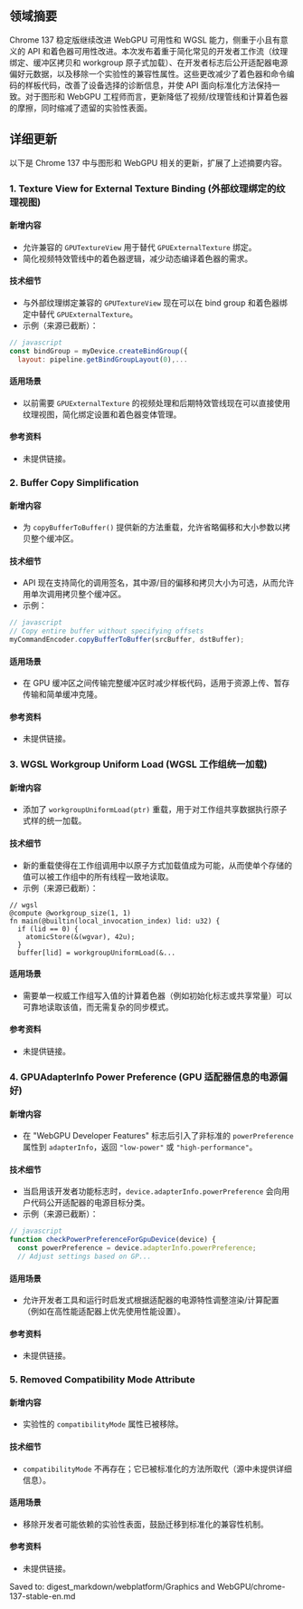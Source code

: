 ## 领域摘要

Chrome 137 稳定版继续改进 WebGPU 可用性和 WGSL 能力，侧重于小且有意义的 API 和着色器可用性改进。本次发布着重于简化常见的开发者工作流（纹理绑定、缓冲区拷贝和 workgroup 原子式加载）、在开发者标志后公开适配器电源偏好元数据，以及移除一个实验性的兼容性属性。这些更改减少了着色器和命令编码的样板代码，改善了设备选择的诊断信息，并使 API 面向标准化方法保持一致。对于图形和 WebGPU 工程师而言，更新降低了视频/纹理管线和计算着色器的摩擦，同时缩减了遗留的实验性表面。

## 详细更新

以下是 Chrome 137 中与图形和 WebGPU 相关的更新，扩展了上述摘要内容。

### 1. Texture View for External Texture Binding (外部纹理绑定的纹理视图)

#### 新增内容
- 允许兼容的 `GPUTextureView` 用于替代 `GPUExternalTexture` 绑定。
- 简化视频特效管线中的着色器逻辑，减少动态编译着色器的需求。

#### 技术细节
- 与外部纹理绑定兼容的 `GPUTextureView` 现在可以在 bind group 和着色器绑定中替代 `GPUExternalTexture`。
- 示例（来源已截断）：
```javascript
// javascript
const bindGroup = myDevice.createBindGroup({
  layout: pipeline.getBindGroupLayout(0),...
```

#### 适用场景
- 以前需要 `GPUExternalTexture` 的视频处理和后期特效管线现在可以直接使用纹理视图，简化绑定设置和着色器变体管理。

#### 参考资料
- 未提供链接。

### 2. Buffer Copy Simplification

#### 新增内容
- 为 `copyBufferToBuffer()` 提供新的方法重载，允许省略偏移和大小参数以拷贝整个缓冲区。

#### 技术细节
- API 现在支持简化的调用签名，其中源/目的偏移和拷贝大小为可选，从而允许用单次调用拷贝整个缓冲区。
- 示例：
```javascript
// javascript
// Copy entire buffer without specifying offsets
myCommandEncoder.copyBufferToBuffer(srcBuffer, dstBuffer);
```

#### 适用场景
- 在 GPU 缓冲区之间传输完整缓冲区时减少样板代码，适用于资源上传、暂存传输和简单缓冲克隆。

#### 参考资料
- 未提供链接。

### 3. WGSL Workgroup Uniform Load (WGSL 工作组统一加载)

#### 新增内容
- 添加了 `workgroupUniformLoad(ptr)` 重载，用于对工作组共享数据执行原子式样的统一加载。

#### 技术细节
- 新的重载使得在工作组调用中以原子方式加载值成为可能，从而使单个存储的值可以被工作组中的所有线程一致地读取。
- 示例（来源已截断）：
```wgsl
// wgsl
@compute @workgroup_size(1, 1)
fn main(@builtin(local_invocation_index) lid: u32) {
  if (lid == 0) {
    atomicStore(&(wgvar), 42u);
  }
  buffer[lid] = workgroupUniformLoad(&...
```

#### 适用场景
- 需要单一权威工作组写入值的计算着色器（例如初始化标志或共享常量）可以可靠地读取该值，而无需复杂的同步模式。

#### 参考资料
- 未提供链接。

### 4. GPUAdapterInfo Power Preference (GPU 适配器信息的电源偏好)

#### 新增内容
- 在 "WebGPU Developer Features" 标志后引入了非标准的 `powerPreference` 属性到 `adapterInfo`，返回 `"low-power"` 或 `"high-performance"`。

#### 技术细节
- 当启用该开发者功能标志时，`device.adapterInfo.powerPreference` 会向用户代码公开适配器的电源目标分类。
- 示例（来源已截断）：
```javascript
// javascript
function checkPowerPreferenceForGpuDevice(device) {
  const powerPreference = device.adapterInfo.powerPreference;
  // Adjust settings based on GP...
```

#### 适用场景
- 允许开发者工具和运行时启发式根据适配器的电源特性调整渲染/计算配置（例如在高性能适配器上优先使用性能设置）。

#### 参考资料
- 未提供链接。

### 5. Removed Compatibility Mode Attribute

#### 新增内容
- 实验性的 `compatibilityMode` 属性已被移除。

#### 技术细节
- `compatibilityMode` 不再存在；它已被标准化的方法所取代（源中未提供详细信息）。

#### 适用场景
- 移除开发者可能依赖的实验性表面，鼓励迁移到标准化的兼容性机制。

#### 参考资料
- 未提供链接。

Saved to: digest_markdown/webplatform/Graphics and WebGPU/chrome-137-stable-en.md